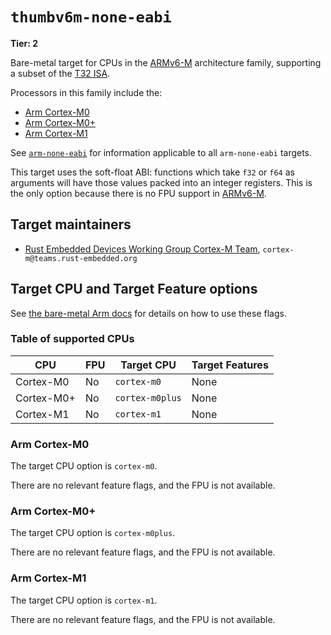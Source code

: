 # `thumbv6m-none-eabi`

**Tier: 2**

Bare-metal target for CPUs in the [ARMv6-M] architecture family, supporting a
subset of the [T32 ISA][t32-isa].

Processors in this family include the:

* [Arm Cortex-M0][cortex-m0]
* [Arm Cortex-M0+][cortex-m0plus]
* [Arm Cortex-M1][cortex-m1]

See [`arm-none-eabi`](arm-none-eabi.md) for information applicable to all
`arm-none-eabi` targets.

This target uses the soft-float ABI: functions which take `f32` or `f64` as
arguments will have those values packed into an integer registers. This is the
only option because there is no FPU support in [ARMv6-M].

[t32-isa]: https://developer.arm.com/Architectures/T32%20Instruction%20Set%20Architecture
[ARMv6-M]: https://developer.arm.com/documentation/ddi0419/latest/
[cortex-m0]: https://developer.arm.com/Processors/Cortex-M0
[cortex-m0plus]: https://developer.arm.com/Processors/Cortex-M0+
[cortex-m1]: https://developer.arm.com/Processors/Cortex-M1

## Target maintainers

* [Rust Embedded Devices Working Group Cortex-M
  Team](https://github.com/rust-embedded), `cortex-m@teams.rust-embedded.org`

## Target CPU and Target Feature options

See [the bare-metal Arm
docs](arm-none-eabi.md#target-cpu-and-target-feature-options) for details on how
to use these flags.

### Table of supported CPUs

| CPU        | FPU | Target CPU      | Target Features       |
| ---------- | --- | --------------- | --------------------- |
| Cortex-M0  | No  | `cortex-m0`     | None                  |
| Cortex-M0+ | No  | `cortex-m0plus` | None                  |
| Cortex-M1  | No  | `cortex-m1`     | None                  |

### Arm Cortex-M0

The target CPU option is `cortex-m0`.

There are no relevant feature flags, and the FPU is not available.

### Arm Cortex-M0+

The target CPU option is `cortex-m0plus`.

There are no relevant feature flags, and the FPU is not available.

### Arm Cortex-M1

The target CPU option is `cortex-m1`.

There are no relevant feature flags, and the FPU is not available.
